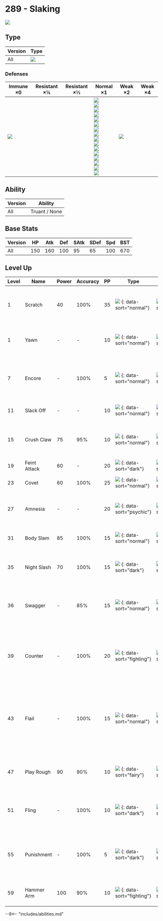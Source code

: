 # 289 - Slaking
![][289]

## Type

Version | Type
---     | ---
All     | ![][normal]

### Defenses

Immune ×0      | Resistant ×¼ | Resistant ×½ | Normal ×1                                                                                                                                                                                                                           | Weak ×2           | Weak ×4
---            | ---          | ---          | ---                                                                                                                                                                                                                                 | ---               | ---
![][ghost]<br> | &nbsp;       | &nbsp;       | ![][normal]<br>![][flying]<br>![][poison]<br>![][ground]<br>![][rock]<br>![][bug]<br>![][steel]<br>![][fire]<br>![][water]<br>![][grass]<br>![][electric]<br>![][psychic]<br>![][ice]<br>![][dragon]<br>![][dark]<br>![][fairy]<br> | ![][fighting]<br> | &nbsp;

## Ability

Version | Ability
---     | ---
All     | Truant / None

## Base Stats

Version | HP  | Atk | Def | SAtk | SDef | Spd | BST
---     | --- | --- | --- | ---  | ---  | --- | ---
All     | 150 | 160 | 100 | 95   | 65   | 100 | 670

## Level Up

Level | Name         | Power | Accuracy | PP  | Type                                   | Damage Class                           | Description
---   | ---          | ---   | ---      | --- | ---                                    | ---                                    | ---
1     | Scratch      | 40    | 100%     | 35  | ![][normal] {: data-sort="normal"}     | ![][physical] {: data-sort="physical"} | Inflicts regular damage with no additional effect.
1     | Yawn         | -     | -        | 10  | ![][normal] {: data-sort="normal"}     | ![][status] {: data-sort="status"}     | Target sleeps at the end of the next turn.
7     | Encore       | -     | 100%     | 5   | ![][normal] {: data-sort="normal"}     | ![][status] {: data-sort="status"}     | Forces the target to repeat its last used move every turn for 2 to 6 turns.
11    | Slack Off    | -     | -        | 10  | ![][normal] {: data-sort="normal"}     | ![][status] {: data-sort="status"}     | Heals the user by half its max HP.
15    | Crush Claw   | 75    | 95%      | 10  | ![][normal] {: data-sort="normal"}     | ![][physical] {: data-sort="physical"} | Has a 50% chance to lower the target's Defense by one stage.
19    | Feint Attack | 60    | -        | 20  | ![][dark] {: data-sort="dark"}         | ![][physical] {: data-sort="physical"} | Never misses.
23    | Covet        | 60    | 100%     | 25  | ![][normal] {: data-sort="normal"}     | ![][physical] {: data-sort="physical"} | Takes the target's item.
27    | Amnesia      | -     | -        | 20  | ![][psychic] {: data-sort="psychic"}   | ![][status] {: data-sort="status"}     | Raises the user's Special Defense by two stages.
31    | Body Slam    | 85    | 100%     | 15  | ![][normal] {: data-sort="normal"}     | ![][physical] {: data-sort="physical"} | Has a 30% chance to paralyze the target.
35    | Night Slash  | 70    | 100%     | 15  | ![][dark] {: data-sort="dark"}         | ![][physical] {: data-sort="physical"} | Has an increased chance for a critical hit.
36    | Swagger      | -     | 85%      | 15  | ![][normal] {: data-sort="normal"}     | ![][status] {: data-sort="status"}     | Raises the target's Attack by two stages and confuses the target.
39    | Counter      | -     | 100%     | 20  | ![][fighting] {: data-sort="fighting"} | ![][physical] {: data-sort="physical"} | Inflicts twice the damage the user received from the last physical hit it took.
43    | Flail        | -     | 100%     | 15  | ![][normal] {: data-sort="normal"}     | ![][physical] {: data-sort="physical"} | Inflicts more damage when the user has less HP remaining, with a maximum of 200 power.
47    | Play Rough   | 90    | 90%      | 10  | ![][fairy] {: data-sort="fairy"}       | ![][physical] {: data-sort="physical"} | Has a 10% chance to lower the target's Attack by one stage.
51    | Fling        | -     | 100%     | 10  | ![][dark] {: data-sort="dark"}         | ![][physical] {: data-sort="physical"} | Throws held item at the target; power depends on the item.
55    | Punishment   | -     | 100%     | 5   | ![][dark] {: data-sort="dark"}         | ![][physical] {: data-sort="physical"} | Power increases against targets with more raised stats, up to a maximum of 200.
59    | Hammer Arm   | 100   | 90%      | 10  | ![][fighting] {: data-sort="fighting"} | ![][physical] {: data-sort="physical"} | Lowers user's Speed by one stage.

--8<-- "includes/abilities.md"

[289]: ../img/pokemon/289.png
[normal]: ../img/types/normal.png
[fire]: ../img/types/fire.png
[fighting]: ../img/types/fighting.png
[water]: ../img/types/water.png
[flying]: ../img/types/flying.png
[grass]: ../img/types/grass.png
[poison]: ../img/types/poison.png
[electric]: ../img/types/electric.png
[ground]: ../img/types/ground.png
[psychic]: ../img/types/psychic.png
[rock]: ../img/types/rock.png
[ice]: ../img/types/ice.png
[bug]: ../img/types/bug.png
[dragon]: ../img/types/dragon.png
[ghost]: ../img/types/ghost.png
[dark]: ../img/types/dark.png
[steel]: ../img/types/steel.png
[fairy]: ../img/types/fairy.png
[physical]: ../img/types/physical.png
[status]: ../img/types/status.png
